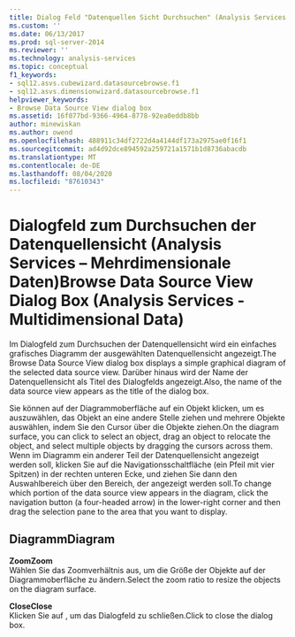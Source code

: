 ```yaml
---
title: Dialog Feld "Datenquellen Sicht Durchsuchen" (Analysis Services Mehrdimensionale Daten) | Microsoft-Dokumentation
ms.custom: ''
ms.date: 06/13/2017
ms.prod: sql-server-2014
ms.reviewer: ''
ms.technology: analysis-services
ms.topic: conceptual
f1_keywords:
- sql12.asvs.cubewizard.datasourcebrowse.f1
- sql12.asvs.dimensionwizard.datasourcebrowse.f1
helpviewer_keywords:
- Browse Data Source View dialog box
ms.assetid: 16f077bd-9366-4964-8778-92ea0eddb8bb
author: minewiskan
ms.author: owend
ms.openlocfilehash: 488911c34df2722d4a4144df173a2975ae0f16f1
ms.sourcegitcommit: ad4d92dce894592a259721a1571b1d8736abacdb
ms.translationtype: MT
ms.contentlocale: de-DE
ms.lasthandoff: 08/04/2020
ms.locfileid: "87610343"
---
```

# <a name="browse-data-source-view-dialog-box-analysis-services---multidimensional-data"></a><span data-ttu-id="e0a92-102">Dialogfeld zum Durchsuchen der Datenquellensicht (Analysis Services – Mehrdimensionale Daten)</span><span class="sxs-lookup"><span data-stu-id="e0a92-102">Browse Data Source View Dialog Box (Analysis Services - Multidimensional Data)</span></span>
  <span data-ttu-id="e0a92-103">Im Dialogfeld zum Durchsuchen der Datenquellensicht wird ein einfaches grafisches Diagramm der ausgewählten Datenquellensicht angezeigt.</span><span class="sxs-lookup"><span data-stu-id="e0a92-103">The Browse Data Source View dialog box displays a simple graphical diagram of the selected data source view.</span></span> <span data-ttu-id="e0a92-104">Darüber hinaus wird der Name der Datenquellensicht als Titel des Dialogfelds angezeigt.</span><span class="sxs-lookup"><span data-stu-id="e0a92-104">Also, the name of the data source view appears as the title of the dialog box.</span></span>  
  
 <span data-ttu-id="e0a92-105">Sie können auf der Diagrammoberfläche auf ein Objekt klicken, um es auszuwählen, das Objekt an eine andere Stelle ziehen und mehrere Objekte auswählen, indem Sie den Cursor über die Objekte ziehen.</span><span class="sxs-lookup"><span data-stu-id="e0a92-105">On the diagram surface, you can click to select an object, drag an object to relocate the object, and select multiple objects by dragging the cursors across them.</span></span> <span data-ttu-id="e0a92-106">Wenn im Diagramm ein anderer Teil der Datenquellensicht angezeigt werden soll, klicken Sie auf die Navigationsschaltfläche (ein Pfeil mit vier Spitzen) in der rechten unteren Ecke, und ziehen Sie dann den Auswahlbereich über den Bereich, der angezeigt werden soll.</span><span class="sxs-lookup"><span data-stu-id="e0a92-106">To change which portion of the data source view appears in the diagram, click the navigation button (a four-headed arrow) in the lower-right corner and then drag the selection pane to the area that you want to display.</span></span>  
  
## <a name="diagram"></a><span data-ttu-id="e0a92-107">Diagramm</span><span class="sxs-lookup"><span data-stu-id="e0a92-107">Diagram</span></span>  
 <span data-ttu-id="e0a92-108">**Zoom**</span><span class="sxs-lookup"><span data-stu-id="e0a92-108">**Zoom**</span></span>  
 <span data-ttu-id="e0a92-109">Wählen Sie das Zoomverhältnis aus, um die Größe der Objekte auf der Diagrammoberfläche zu ändern.</span><span class="sxs-lookup"><span data-stu-id="e0a92-109">Select the zoom ratio to resize the objects on the diagram surface.</span></span>  
  
 <span data-ttu-id="e0a92-110">**Close**</span><span class="sxs-lookup"><span data-stu-id="e0a92-110">**Close**</span></span>  
 <span data-ttu-id="e0a92-111">Klicken Sie auf , um das Dialogfeld zu schließen.</span><span class="sxs-lookup"><span data-stu-id="e0a92-111">Click to close the dialog box.</span></span>  
  
  
